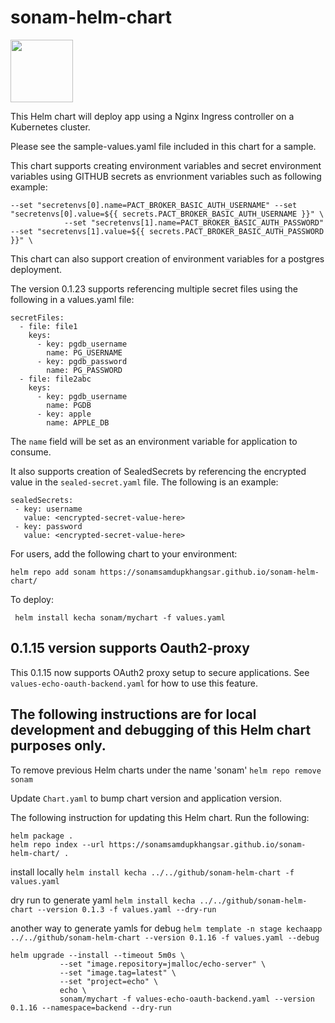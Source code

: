# sonam-helm-chart
<img src="https://helm.sh/img/helm.svg" width="100"/>  

This Helm chart will deploy app using a Nginx Ingress controller on a Kubernetes cluster.

Please see the sample-values.yaml file included in this chart for a sample.

This chart supports creating environment variables
and secret environment variables using GITHUB secrets as envrionment variables such as following example:
``` 
--set "secretenvs[0].name=PACT_BROKER_BASIC_AUTH_USERNAME" --set "secretenvs[0].value=${{ secrets.PACT_BROKER_BASIC_AUTH_USERNAME }}" \
            --set "secretenvs[1].name=PACT_BROKER_BASIC_AUTH_PASSWORD" --set "secretenvs[1].value=${{ secrets.PACT_BROKER_BASIC_AUTH_PASSWORD }}" \
```

This chart can also support creation of environment variables for a postgres deployment.


The version 0.1.23 supports referencing multiple secret files using the following in a values.yaml file:
```
secretFiles:
  - file: file1
    keys:
      - key: pgdb_username
        name: PG_USERNAME
      - key: pgdb_password
        name: PG_PASSWORD
  - file: file2abc
    keys:
      - key: pgdb_username
        name: PGDB
      - key: apple
        name: APPLE_DB
```
The `name` field will be set as an environment variable for application to consume.

It also supports creation of SealedSecrets by referencing the encrypted value in the `sealed-secret.yaml` file.  The following is an example:
```
sealedSecrets:
 - key: username
   value: <encrypted-secret-value-here>
 - key: password  
   value: <encrypted-secret-value-here>
```
              
For users, add the following chart to your environment:

```helm repo add sonam https://sonamsamdupkhangsar.github.io/sonam-helm-chart/```

To deploy:

``` helm install kecha sonam/mychart -f values.yaml```
 

## 0.1.15 version supports Oauth2-proxy
This 0.1.15 now supports OAuth2 proxy setup to secure applications.  See `values-echo-oauth-backend.yaml` for how to 
use this feature.


## The following instructions are for local development and debugging of this Helm chart purposes only.

To remove previous Helm charts under the name 'sonam' `helm repo remove sonam`

Update `Chart.yaml` to bump chart version and application version.

The following instruction for updating this Helm chart.  Run the following:
```
helm package .
helm repo index --url https://sonamsamdupkhangsar.github.io/sonam-helm-chart/ .
```

install locally
```helm install kecha ../../github/sonam-helm-chart -f values.yaml```   

 dry run to generate yaml
```helm install kecha ../../github/sonam-helm-chart --version 0.1.3 -f values.yaml --dry-run ```

another way to generate yamls for debug
 ```helm template -n stage kechaapp ../../github/sonam-helm-chart --version 0.1.16 -f values.yaml --debug```

 
 ```
helm upgrade --install --timeout 5m0s \
            --set "image.repository=jmalloc/echo-server" \
            --set "image.tag=latest" \
            --set "project=echo" \            
            echo \
            sonam/mychart -f values-echo-oauth-backend.yaml --version 0.1.16 --namespace=backend --dry-run
```